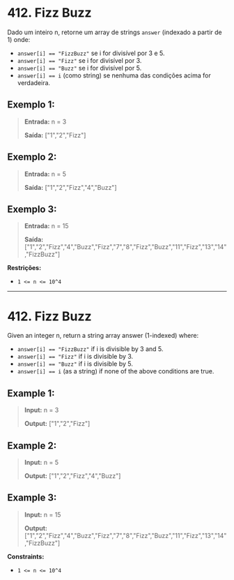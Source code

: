 # 412. Fizz Buzz

Dado um inteiro n, retorne um array de strings `answer` (indexado a partir de 1) onde:

- `answer[i] == "FizzBuzz"` se i for divisível por 3 e 5.
- `answer[i] == "Fizz"` se i for divisível por 3.
- `answer[i] == "Buzz"` se i for divisível por 5.
- `answer[i] == i` (como string) se nenhuma das condições acima for verdadeira.

## Exemplo 1:

> **Entrada:** n = 3
> 
> **Saída:** ["1","2","Fizz"]

## Exemplo 2:

> **Entrada:** n = 5
> 
> **Saída:** ["1","2","Fizz","4","Buzz"]

## Exemplo 3:

> **Entrada:** n = 15
> 
> **Saída:** ["1","2","Fizz","4","Buzz","Fizz","7","8","Fizz","Buzz","11","Fizz","13","14","FizzBuzz"]

**Restrições:**

- `1 <= n <= 10^4`

---

# 412. Fizz Buzz

Given an integer n, return a string array answer (1-indexed) where:

- `answer[i] == "FizzBuzz"` if i is divisible by 3 and 5.
- `answer[i] == "Fizz"` if i is divisible by 3.
- `answer[i] == "Buzz"` if i is divisible by 5.
- `answer[i] == i` (as a string) if none of the above conditions are true.

## Example 1:

> **Input:** n = 3
> 
> **Output:** ["1","2","Fizz"]

## Example 2:

> **Input:** n = 5
> 
> **Output:** ["1","2","Fizz","4","Buzz"]

## Example 3:

> **Input:** n = 15
> 
> **Output:** ["1","2","Fizz","4","Buzz","Fizz","7","8","Fizz","Buzz","11","Fizz","13","14","FizzBuzz"]

**Constraints:**

- `1 <= n <= 10^4`
